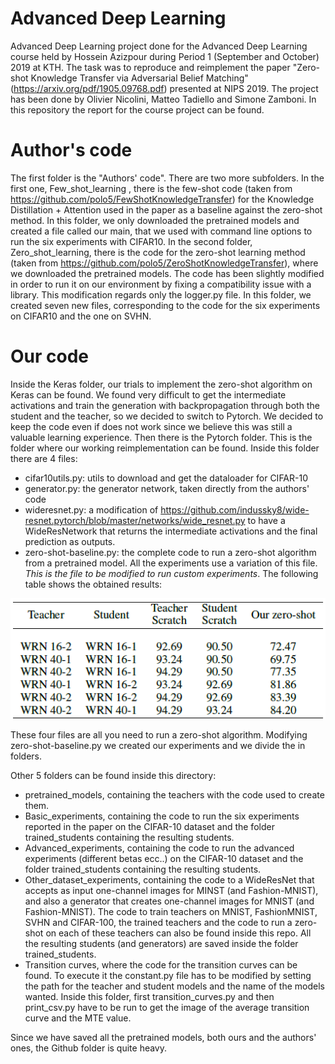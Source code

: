 # Advanced Deep Learning
Advanced Deep Learning project done for the Advanced Deep Learning course held by Hossein Azizpour during Period 1 (September and October) 2019 at KTH.
The task was to reproduce and reimplement the paper "Zero-shot Knowledge Transfer via Adversarial Belief Matching" (https://arxiv.org/pdf/1905.09768.pdf) presented at NIPS 2019. 
The project has been done by Olivier Nicolini, Matteo Tadiello and Simone Zamboni.
In this repository the report for the course project can be found.

# Author's code
The first folder is the "Authors' code". There are two more subfolders. 
In the first one, Few_shot_learning , there is the few-shot code (taken from https://github.com/polo5/FewShotKnowledgeTransfer) for the Knowledge Distillation + Attention used in the paper as a baseline against the zero-shot method. In this folder, we only downloaded the pretrained models and created a file called our main, that we used with command line options to run the six experiments with CIFAR10.
In the second folder, Zero_shot_learning, there is the code for the zero-shot learning method (taken from https://github.com/polo5/ZeroShotKnowledgeTransfer), where we downloaded the pretrained models. The code has been slightly modified in order to run it on our environment by fixing a compatibility issue with a library. This modification regards only the logger.py file. In this folder, we created seven new files, corresponding to the code for the six experiments on CIFAR10 and the one on SVHN.

# Our code
Inside the Keras folder,  our trials to implement the zero-shot algorithm on Keras can be found. We found very difficult to get the intermediate activations and train the generation with backpropagation through both the student and the teacher, so we decided to switch to Pytorch. We decided to keep the code even if does not work since we believe this was still a valuable learning experience.
Then there is the Pytorch folder. This is the folder where our working reimplementation can be found. Inside this folder there are 4 files:
 - cifar10utils.py: utils to download and get the dataloader for CIFAR-10
 - generator.py: the generator network, taken directly from the authors' code
 - wideresnet.py: a modification of https://github.com/indussky8/wide-resnet.pytorch/blob/master/networks/wide_resnet.py to have a WideResNetwork that returns the intermediate activations and the final prediction as outputs.
 - zero-shot-baseline.py: the complete code to run a zero-shot algorithm from a pretrained model. All the experiments use a variation of this file. *This is the file to be modified to run custom experiments*.
The following table shows the obtained results:

![text](https://github.com/SZamboni/advanceddeep/blob/master/Our_code/Pytorch/Basic_experiments/table_CIFAR10_ours.png?style=centerme)


These four files are all you need to run a zero-shot algorithm. Modifying zero-shot-baseline.py we created our experiments and we divide the in folders.

Other 5 folders can be found inside this directory:
 - pretrained_models, containing the teachers with the code used to create them.
 - Basic_experiments, containing the code to run the six experiments reported in the paper on the CIFAR-10 dataset and the folder trained_students containing the resulting students.
- Advanced_experiments, containing the code to run the advanced experiments (different betas ecc..) on the CIFAR-10 dataset and the folder trained_students containing the resulting students.
 - Other_dataset_experiments, containing the code to a WideResNet that accepts as input one-channel images for MINST (and Fashion-MNIST), and also a generator that creates one-channel images for MNIST (and Fashion-MNIST). The code to train teachers on MNIST, FashionMNIST, SVHN and CIFAR-100, the trained teachers and the code to run a zero-shot on each of these teachers can also be found inside this repo. All the resulting students (and generators) are saved inside the folder trained_students.
 - Transition curves, where the code for the transition curves can be found. To execute it the constant.py file has to be modified by setting the path for the teacher and student models and the name of the models wanted. Inside this folder, first transition_curves.py and then print_csv.py have to be run to get the image of the average transition curve and the MTE value.

Since we have saved all the pretrained models, both ours and the authors' ones, the Github folder is quite heavy.
